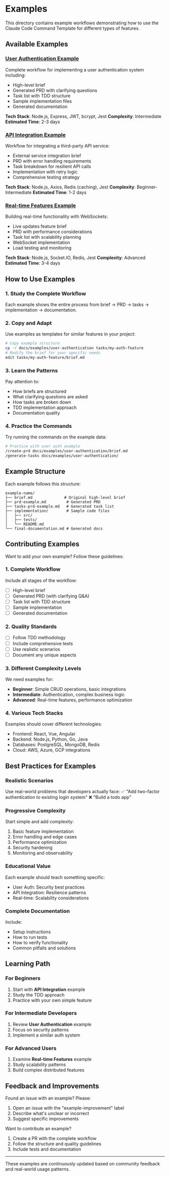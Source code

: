 # Examples

This directory contains example workflows demonstrating how to use the Claude Code Command Template for different types of features.

## Available Examples

### [User Authentication Example](user-authentication/)
Complete workflow for implementing a user authentication system including:
- High-level brief
- Generated PRD with clarifying questions
- Task list with TDD structure
- Sample implementation files
- Generated documentation

**Tech Stack**: Node.js, Express, JWT, bcrypt, Jest
**Complexity**: Intermediate
**Estimated Time**: 2-3 days

### [API Integration Example](api-integration/)
Workflow for integrating a third-party API service:
- External service integration brief
- PRD with error handling requirements
- Task breakdown for resilient API calls
- Implementation with retry logic
- Comprehensive testing strategy

**Tech Stack**: Node.js, Axios, Redis (caching), Jest
**Complexity**: Beginner-Intermediate
**Estimated Time**: 1-2 days

### [Real-time Features Example](realtime-features/)
Building real-time functionality with WebSockets:
- Live updates feature brief
- PRD with performance considerations
- Task list with scalability planning
- WebSocket implementation
- Load testing and monitoring

**Tech Stack**: Node.js, Socket.IO, Redis, Jest
**Complexity**: Advanced
**Estimated Time**: 3-4 days

## How to Use Examples

### 1. Study the Complete Workflow
Each example shows the entire process from brief → PRD → tasks → implementation → documentation.

### 2. Copy and Adapt
Use examples as templates for similar features in your project:
```bash
# Copy example structure
cp -r docs/examples/user-authentication tasks/my-auth-feature
# Modify the brief for your specific needs
edit tasks/my-auth-feature/brief.md
```

### 3. Learn the Patterns
Pay attention to:
- How briefs are structured
- What clarifying questions are asked
- How tasks are broken down
- TDD implementation approach
- Documentation quality

### 4. Practice the Commands
Try running the commands on the example data:
```bash
# Practice with user auth example
/create-prd docs/examples/user-authentication/brief.md
/generate-tasks docs/examples/user-authentication/
```

## Example Structure

Each example follows this structure:
```
example-name/
├── brief.md              # Original high-level brief
├── prd-example.md         # Generated PRD
├── tasks-prd-example.md   # Generated task list
├── implementation/        # Sample code files
│   ├── src/
│   ├── tests/
│   └── README.md
└── final-documentation.md # Generated docs
```

## Contributing Examples

Want to add your own example? Follow these guidelines:

### 1. Complete Workflow
Include all stages of the workflow:
- [ ] High-level brief
- [ ] Generated PRD (with clarifying Q&A)
- [ ] Task list with TDD structure
- [ ] Sample implementation
- [ ] Generated documentation

### 2. Quality Standards
- [ ] Follow TDD methodology
- [ ] Include comprehensive tests
- [ ] Use realistic scenarios
- [ ] Document any unique aspects

### 3. Different Complexity Levels
We need examples for:
- **Beginner**: Simple CRUD operations, basic integrations
- **Intermediate**: Authentication, complex business logic
- **Advanced**: Real-time features, performance optimization

### 4. Various Tech Stacks
Examples should cover different technologies:
- Frontend: React, Vue, Angular
- Backend: Node.js, Python, Go, Java
- Databases: PostgreSQL, MongoDB, Redis
- Cloud: AWS, Azure, GCP integrations

## Best Practices for Examples

### Realistic Scenarios
Use real-world problems that developers actually face:
✅ "Add two-factor authentication to existing login system"
❌ "Build a todo app"

### Progressive Complexity
Start simple and add complexity:
1. Basic feature implementation
2. Error handling and edge cases
3. Performance optimization
4. Security hardening
5. Monitoring and observability

### Educational Value
Each example should teach something specific:
- User Auth: Security best practices
- API Integration: Resilience patterns
- Real-time: Scalability considerations

### Complete Documentation
Include:
- Setup instructions
- How to run tests
- How to verify functionality
- Common pitfalls and solutions

## Learning Path

### For Beginners
1. Start with **API Integration** example
2. Study the TDD approach
3. Practice with your own simple feature

### For Intermediate Developers
1. Review **User Authentication** example
2. Focus on security patterns
3. Implement a similar auth system

### For Advanced Users
1. Examine **Real-time Features** example
2. Study scalability patterns
3. Build complex distributed features

## Feedback and Improvements

Found an issue with an example? Please:
1. Open an issue with the "example-improvement" label
2. Describe what's unclear or incorrect
3. Suggest specific improvements

Want to contribute an example?
1. Create a PR with the complete workflow
2. Follow the structure and quality guidelines
3. Include tests and documentation

---

These examples are continuously updated based on community feedback and real-world usage patterns.